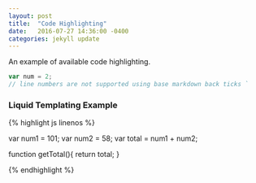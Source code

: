 ```yaml
---
layout: post
title:  "Code Highlighting"
date:   2016-07-27 14:36:00 -0400
categories: jekyll update
---
```

An example of available code highlighting. 

<!--more-->

```javascript
var num = 2;
// line numbers are not supported using base markdown back ticks `
```

### Liquid Templating Example
{% highlight js linenos %}

var num1 = 101;
var num2 = 58;
var total = num1 + num2;

function getTotal(){
  return total;
}

{% endhighlight %}
